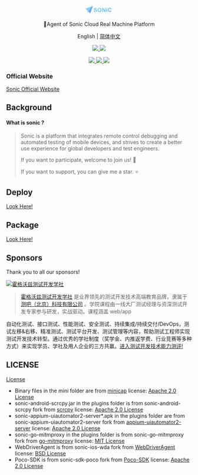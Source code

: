 <p align="center">
  <img width="80px" src="https://raw.githubusercontent.com/SonicCloudOrg/sonic-server/main/logo.png">
</p>
<p align="center">🎉Agent of Sonic Cloud Real Machine Platform</p>
<p align="center">
  <span>English |</span>
  <a href="https://github.com/SonicCloudOrg/sonic-agent/blob/main/README_CN.md">  
     简体中文
  </a>
</p>
<p align="center">
  <a href="#">  
    <img src="https://img.shields.io/github/v/release/SonicCloudOrg/sonic-agent?include_prereleases">
  </a>
  <a href="#">  
    <img src="https://img.shields.io/badge/platform-windows|macosx|linux-success">
  </a>
</p>
<p align="center">
  <a href="#">  
    <img src="https://img.shields.io/github/commit-activity/m/SonicCloudOrg/sonic-agent">
  </a>
  <a href="#">  
    <img src="https://img.shields.io/github/downloads/SonicCloudOrg/sonic-agent/total">
  </a>
  <a href="https://github.com/SonicCloudOrg/sonic-server/blob/main/LICENSE">  
    <img src="https://img.shields.io/github/license/SonicCloudOrg/sonic-server?color=green&label=license&logo=license&logoColor=green">
  </a>
</p>

### Official Website

[Sonic Official Website](https://sonic-cloud.cn)

## Background

#### What is sonic ?

> Sonic is a platform that integrates remote control debugging and automated testing of mobile devices, and strives to
> create a better use experience for global developers and test engineers.
>
>If you want to participate, welcome to join us! 💪
>
>If you want to support, you can give me a star. ⭐

## Deploy

[Look Here!](https://sonic-cloud.cn/deploy/agent-deploy.html)

## Package

[Look Here!](https://sonic-cloud.cn/contribute?tag=con-agent)

## Sponsors

Thank you to all our sponsors!

[<img src="https://ceshiren.com/uploads/default/original/3X/7/0/70299922296e93e2dcab223153a928c4bfb27df9.jpeg" alt="霍格沃兹测试开发学社" width="500">](https://qrcode.testing-studio.com/f?from=sonic&url=https://ceshiren.com)

> [霍格沃兹测试开发学社](https://qrcode.testing-studio.com/f?from=sonic&url=https://ceshiren.com)
> 是业界领先的测试开发技术高端教育品牌，隶属于[测吧（北京）科技有限公司](http://qrcode.testing-studio.com/f?from=sonic&url=https://www.testing-studio.com)
> 。学院课程由一线大厂测试经理与资深测试开发专家参与研发，实战驱动。课程涵盖 web/app
>
自动化测试、接口测试、性能测试、安全测试、持续集成/持续交付/DevOps，测试左移&右移、精准测试、测试平台开发、测试管理等内容，帮助测试工程师实现测试开发技术转型。通过优秀的学社制度（奖学金、内推返学费、行业竞赛等多种方式）来实现学员、学社及用人企业的三方共赢。[进入测试开发技术能力测评!](https://qrcode.testing-studio.com/f?from=sonic&url=https://ceshiren.com/t/topic/14940)

## LICENSE

[License](LICENSE)

- Binary files in the mini folder are from [minicap](https://github.com/openstf/minicap)
  license: [Apache 2.0 License](licenses/LICENSE.minicap)
- sonic-android-scrcpy.jar in the plugins folder is from sonic-android-scrcpy fork
  from [scrcpy](https://github.com/Genymobile/scrcpy) license: [Apache 2.0 License](licenses/LICENSE.scrcpy)
- sonic-appium-uiautomator2-server*.apk in the plugins folder are from sonic-appium-uiautomator2-server fork
  from [appium-uiautomator2-server](https://github.com/appium/appium-uiautomator2-server)
  license: [Apache 2.0 License](licenses/LICENSE.appium-uiautomator2-server)
- sonic-go-mitmproxy in the plugins folder is from sonic-go-mitmproxy fork
  from [go-mitmproxy](https://github.com/lqqyt2423/go-mitmproxy) license: [MIT License](licenses/LICENSE.go-mitmproxy)
- WebDriverAgent is from sonic-ios-wda fork from [WebDriverAgent](https://github.com/appium/WebDriverAgent)
  license: [BSD License](licenses/LICENSE.WebDriverAgent)
- Poco-SDK is from sonic-sdk-poco fork from [Poco-SDK](https://github.com/AirtestProject/Poco-SDK)
  license: [Apache 2.0 License](licenses/LICENSE.Poco-SDK)
